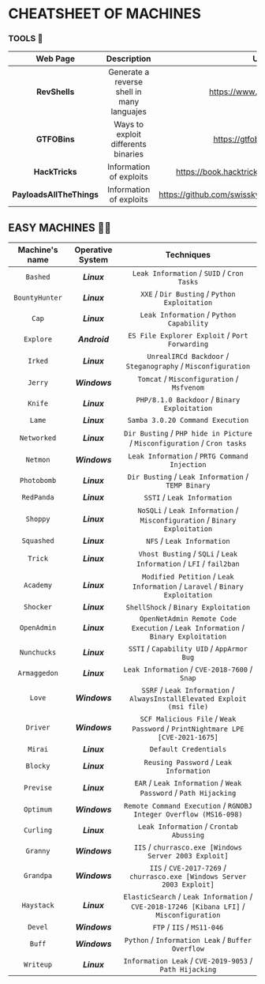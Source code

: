 # CHEATSHEET OF MACHINES



### TOOLS 🧰
| Web Page | Description | URL |
|:--------:|:-----------:|:---:|
| **RevShells** | Generate a reverse shell in many languajes | https://www.revshells.com/ |
| **GTFOBins** | Ways to exploit differents binaries | https://gtfobins.github.io/ |
| **HackTricks** | Information of exploits | https://book.hacktricks.xyz/welcome/readme |
| **PayloadsAllTheThings** | Information of exploits | https://github.com/swisskyrepo/PayloadsAllTheThings |



## EASY MACHINES 🐱‍💻

| Machine's name | Operative System | Techniques |
|:--------------:|:----------------:|:----------:|
|    `Bashed`    |    _**Linux**_   | `Leak Information` / `SUID` / `Cron Tasks` |
| `BountyHunter` |    _**Linux**_   | `XXE` / `Dir Busting` / `Python Exploitation`
|      `Cap`     |    _**Linux**_   |  `Leak Information` / `Python Capability` |
|    `Explore`   |   _**Android**_  |  `ES File Explorer Exploit` / `Port Forwarding` |
|     `Irked`    |    _**Linux**_   |  `UnrealIRCd Backdoor` / `Steganography` / `Misconfiguration` |
|     `Jerry`    |   _**Windows**_  |  `Tomcat` / `Misconfiguration` / `Msfvenom` |
|     `Knife`    |    _**Linux**_   |  `PHP/8.1.0 Backdoor` / `Binary Exploitation` |
|     `Lame`     |    _**Linux**_   |  `Samba 3.0.20 Command Execution` |
|   `Networked`  |    _**Linux**_   |  `Dir Busting` / `PHP hide in Picture` / `Misconfiguration` / `Cron tasks` |
|    `Netmon`    |   _**Windows**_  |  `Leak Information` / `PRTG Command Injection` |
|   `Photobomb`  |    _**Linux**_   |  `Dir Busting` / `Leak Information` / `TEMP Binary` |
|   `RedPanda`   |    _**Linux**_   |  `SSTI` / `Leak Information` |
|     `Shoppy`   |    _**Linux**_   |  `NoSQLi` / `Leak Information` / `Misconfiguration` / `Binary Exploitation` |
|   `Squashed`   |    _**Linux**_   |  `NFS` / `Leak Information` |
|     `Trick`    |    _**Linux**_   |  `Vhost Busting` / `SQLi` / `Leak Information` / `LFI` / `fail2ban` |
|    `Academy`   |    _**Linux**_   |  `Modified Petition` / `Leak Information` / `Laravel` / `Binary Exploitation` |
|    `Shocker`   |    _**Linux**_   |  `ShellShock` / `Binary Exploitation` |
|   `OpenAdmin`  |    _**Linux**_   |  `OpenNetAdmin Remote Code Execution` / `Leak Information` / `Binary Exploitation` |
|   `Nunchucks`  |    _**Linux**_   |  `SSTI` / `Capability UID` / `AppArmor Bug` |
|  `Armaggedon`  |    _**Linux**_   |  `Leak Information` / `CVE-2018-7600` / `Snap` |
|     `Love`     |   _**Windows**_  |  `SSRF` / `Leak Information` / `AlwaysInstallElevated Exploit (msi file)` |
|    `Driver`    |   _**Windows**_  |  `SCF Malicious File` / `Weak Password` / `PrintNightmare LPE [CVE-2021-1675]` |
|     `Mirai`    |    _**Linux**_   |  `Default Credentials` |
|    `Blocky`    |    _**Linux**_   |  `Reusing Password` / `Leak Information` |
|   `Previse`    |    _**Linux**_   |  `EAR` / `Leak Information` / `Weak Password` / `Path Hijacking` |
|   `Optimum`    |   _**Windows**_  |  `Remote Command Execution` / `RGNOBJ Integer Overflow (MS16-098)` |
|   `Curling`    |    _**Linux**_   |  `Leak Information` / `Crontab Abussing` |
|    `Granny`    |  _**Windows**_   |  `IIS` / `churrasco.exe [Windows Server 2003 Exploit]` |
|    `Grandpa`   |  _**Windows**_   |  `IIS` / `CVE-2017-7269` / `churrasco.exe [Windows Server 2003 Exploit]` |
|   `Haystack`   |    _**Linux**_   |  `ElasticSearch` / `Leak Information` / `CVE-2018-17246 [Kibana LFI]` / `Misconfiguration` |
|     `Devel`    |   _**Windows**_  |  `FTP` / `IIS` / `MS11-046` |
|     `Buff`     |   _**Windows**_  |  `Python` / `Information Leak` / `Buffer Overflow` |
|    `Writeup`   |    _**Linux**_   |  `Information Leak` / `CVE-2019-9053` / `Path Hijacking` |
